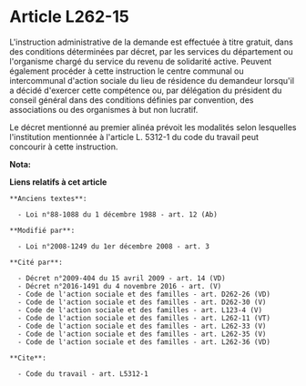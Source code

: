 # Article L262-15

L'instruction administrative de la demande est effectuée à titre gratuit, dans des conditions déterminées par décret, par les
services du département ou l'organisme chargé du service du revenu de solidarité active. Peuvent également procéder à cette
instruction le centre communal ou intercommunal d'action sociale du lieu de résidence du demandeur lorsqu'il a décidé
d'exercer cette compétence ou, par délégation du président du conseil général dans des conditions définies par convention,
des associations ou des organismes à but non lucratif. 

Le décret mentionné au premier alinéa prévoit les modalités selon lesquelles l'institution mentionnée à l'article L. 5312-1
du code du travail peut concourir à cette instruction.

**Nota:**



**Liens relatifs à cet article**

	**Anciens textes**:

	  - Loi n°88-1088 du 1 décembre 1988 - art. 12 (Ab)

	**Modifié par**:

	  - Loi n°2008-1249 du 1er décembre 2008 - art. 3

	**Cité par**:

	  - Décret n°2009-404 du 15 avril 2009 - art. 14 (VD)
	  - Décret n°2016-1491 du 4 novembre 2016 - art. (V)
	  - Code de l'action sociale et des familles - art. D262-26 (VD)
	  - Code de l'action sociale et des familles - art. D262-30 (V)
	  - Code de l'action sociale et des familles - art. L123-4 (V)
	  - Code de l'action sociale et des familles - art. L262-11 (VT)
	  - Code de l'action sociale et des familles - art. L262-33 (V)
	  - Code de l'action sociale et des familles - art. L262-35 (V)
	  - Code de l'action sociale et des familles - art. L262-36 (VD)

	**Cite**:

	  - Code du travail - art. L5312-1
